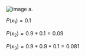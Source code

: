 ![image](https://github.com/user-attachments/assets/45fedaab-fd24-4afa-aa4b-70ee6262ebbb)
a.  

$P(x_1)=0.1$  

$P(x_2)=0.9*0.1 = 0.09$  

$P(x_3)=0.9* 0.9 *0.1 = 0.081$  

